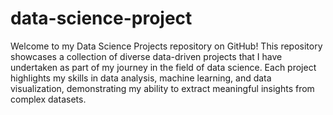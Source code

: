 # data-science-project
Welcome to my Data Science Projects repository on GitHub! This repository showcases a collection of diverse data-driven projects that I have undertaken as part of my journey in the field of data science. Each project highlights my skills in data analysis, machine learning, and data visualization, demonstrating my ability to extract meaningful insights from complex datasets.
